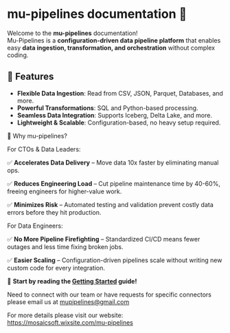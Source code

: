 # mu-pipelines documentation 🚀

Welcome to the **mu-pipelines** documentation!  
Mu-Pipelines is a **configuration-driven data pipeline platform** that enables easy **data ingestion, transformation, and orchestration** without complex coding.

## 🌟 Features
- **Flexible Data Ingestion**: Read from CSV, JSON, Parquet, Databases, and more.
- **Powerful Transformations**: SQL and Python-based processing.
- **Seamless Data Integration**: Supports Iceberg, Delta Lake, and more.
- **Lightweight & Scalable**: Configuration-based, no heavy setup required.

🚀 Why mu-pipelines? 

For CTOs & Data Leaders:

✅ **Accelerates Data Delivery** – Move data 10x faster by eliminating manual ops.

✅ **Reduces Engineering Load** – Cut pipeline maintenance time by 40-60%, freeing engineers for higher-value work.

✅ **Minimizes Risk** – Automated testing and validation prevent costly data errors before they hit production.

For Data Engineers:

✅ **No More Pipeline Firefighting** – Standardized CI/CD means fewer outages and less time fixing broken jobs.

✅ **Easier Scaling** – Configuration-driven pipelines scale without writing new custom code for every integration.


📖 **Start by reading the [Getting Started](getting-started.md) guide!**

Need to connect with our team or have requests for specific connectors please email us at mupipelines@gmail.com

For more details please visit our website: https://mosaicsoft.wixsite.com/mu-pipelines